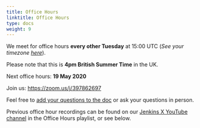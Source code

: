 ```yaml
---
title: Office Hours
linktitle: Office Hours
type: docs
weight: 9
---
```


We meet for office hours **every other Tuesday** at 15:00 UTC (*See your timezone [here](https://time.is/1500_in_UTC)*).

Please note that this is **4pm British Summer Time** in the UK.

Next office hours: **19 May 2020**

Join us: <https://zoom.us/j/397862697>

Feel free to [add your questions to the doc](https://docs.google.com/document/d/1wHdBlZAN-ndPELuBoM5HBnYiQLvcz92-euXne2mKOEI/edit) or ask your questions in person.

Previous office hour recordings can be found on our [Jenkins X YouTube channel](https://www.youtube.com/channel/UCN2kblPjXKMcjjVYmwvquvg/playlists) in the Office Hours playlist, or see below.
